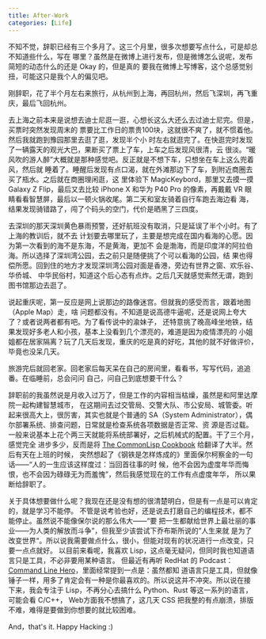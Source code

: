 ```yaml
---
title: After-Work
categories: [Life]
---
```


不知不觉，辞职已经有三个多月了。这三个月里，很多次想要写点什么，可是却总不知道些什么，写在
哪里？虽然是在微博上进行发布，但是微博怎么说呢，发布简短的动态什么的还是 Okay 的，但是真的
要我在微博上写博客，这个总感觉别扭，可能这只是我个人的偏见吧。

刚辞职，花了半个月左右来旅行，从杭州到上海，再回杭州，然后飞深圳，再飞重庆，最后飞回杭州。

去上海之前本来是说想去迪士尼逛一逛，心想长这么大还么去过迪士尼完。但是，买票时突然发现周末的
票要比工作日的票贵100块，这就很不爽了，就不惯着他。然后我就跑到豫园那里去逛了逛，发现半个小
时左右就逛完了。在快逛完时发现了一辆露天的观光大巴，果断买了票上了车，上车之后发现风很清，云
很淡。“暖风吹的游人醉”大概就是那种感觉吧。反正就是不想下车，只想坐在车上这么兜着风，然后就
睡着了。睡醒后发现有点口渴，就在外滩那边下了车，到附近商圈去买了瓶水。之后就在商圈理闲逛，这
里体验下 MagicKeybord，那里又去摸一摸 Galaxy Z Flip，最后又去比较 iPhone X 和华为 P40
Pro 的像素，再戴戴 VR 眼睛看看智慧屏，最后以一顿火锅收尾。第二天和室友骑着自行车跑去海边看
海，结果发现骑错路了，闯了个码头的空门，代价是晒黑了三四度。

去深圳的那天深圳黄色暴雨预警，还好航班没有取消，只是延误了半个小时。有了上海的教训后，就不去
计划要去哪里玩了，主要是想完成在国内看海的心愿。因为第一次看到的海不是东海，不是黄海，更加不
会是渤海，而是印度洋的阿拉伯海。所以选择了深圳湾公园，去之前只是随便挑了个可以看海的公园，结
果也得偿所愿。回到住的地方才发现深圳湾公园对面是香港，旁边有世界之窗、欢乐谷、华侨城、
中华民俗村，知道这个后心态有点炸。之后几天就感觉索然无谓，跑到图书馆那边去逛了。

说起重庆呢，第一反应是网上说那边的路像迷宫。但就我的感受而言，跟着地图（Apple Map）走，啥
问题都没有。不知道是说高德牛逼呢，还是说网上夸大了？或者说两者都有吧。为了看传说中的渝妹子，
还特意挑了晚高峰坐地铁，结果发现好多老人和小孩，基本上没看到几个漂亮的，难道是因为疫情漂亮的
小姐姐都在居家隔离？玩了几天后发现，重庆的吃是真的好吃，其他的就不好做评价，毕竟也没呆几天。

旅游完后就回老家。回老家后每天呆在自己的房间里，看看书，写写代码，追追番。在临睡前，总会问问
自己，问自己到底想要干什么？

辞职前的我虽然说是月收入过万了，但是工作的内容相当枯燥，虽然是和阿里达摩院一起构建智慧城市，
在这期间去过交管局、交警大队、市公安局、城管委。听起来很高大上，很厉害，其实也就是个普通的
SA（System Administrator），偶尔部署系统、排查问题，日常就是检查系统各项数据是否正常、资
源是否过载。一般来说基本上花个两三天就能将系统部署好，之后机械式的配置。干了三个月，感觉完全
进步多少，反而是将 [The CommonLisp Cookbook][1] 给翻译了大半。然后有天在上班的时候，
突然想起了《钢铁是怎样炼成的》里面保尔柯察金的一句话——“人的一生应该这样度过：当回首往事的时
候，他不会因为虚度年华而悔恨，也不会因为碌碌无为而羞愧”，然后我感觉现在的工作有点虚度年华，
所以果断给辞职了。

关于具体想要做什么呢？我现在还是没有想的很清楚明白，但是有一点是可以肯定的，就是学习不能停。
不管是说考验也好，还是说去打磨自己的编程技术，都不能停止。虽然说不能像保尔说的那么伟大——“要
把一生都献给世界上最壮丽的事业——为人类的解放而斗争”，但我至少该尝试下乔布斯所说的”人生来就
是为了改变世界“。所以说我需要做点什么，很小，但能对现有的状况进行一点改变，只要一点点就好。
以目前来看呢，我喜欢 Lisp，这点毫无疑问，但同时我也知道语言只是工具，不必非要用某种语言。
但最近有再听 RedHat 的 Podcast：[Command Line Hero][2]，里面经常提到一点是：虽然都知
道语言只是工具，但就像锤子一样，用多了肯定会有一种是你最喜欢的。所以说这并不冲突。所以说在接
下来，我会专注于 Lisp，不再分心去搞什么 Python、Rust 等这一系列的语言，可能会看 C/C++，
Web方面我不想搞了，这几天 CSS 把我整的有点崩溃，排版不难，难得是要做到你想要的就比较困难。

And，that's it. Happy Hacking :)

[1]: https://oneforalone.github.io/cl-cookbook-cn/#/
[2]: https://www.redhat.com/en/command-line-heroes


